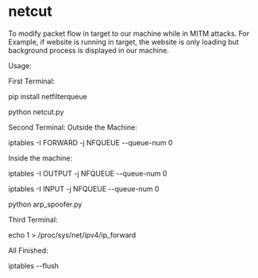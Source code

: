 # netcut

To modify packet flow in target to our machine while in MITM attacks. For Example, if website is running in target, the website is only loading but background process is displayed in our machine.

Usage:

First Terminal:

pip install netfilterqueue

python netcut.py

Second Terminal:
Outside the Machine:

iptables -I FORWARD -j NFQUEUE --queue-num 0

Inside the machine:

iptables -I OUTPUT -j NFQUEUE --queue-num 0

iptables -I INPUT -j NFQUEUE --queue-num 0

python arp_spoofer.py

Third Terminal:

echo 1 > /proc/sys/net/ipv4/ip_forward

All Finished:

iptables --flush


